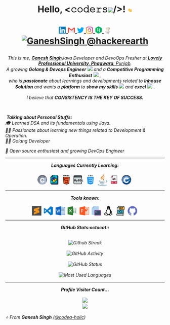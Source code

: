 <h1 align="center">Hello, <𝚌𝚘𝚍𝚎𝚛𝚜<img src="https://github.com/TheDudeThatCode/TheDudeThatCode/blob/master/Assets/Earth.gif" width="24px">/>! <img src="https://raw.githubusercontent.com/ABSphreak/ABSphreak/master/gifs/Hi.gif" width="15px">
<p align = "center">
  <a href="www.linkedin.com/in/ganeshsinghprism/">
  <img align="center" alt="Ganesh @LinkedIN" width="22px" src="handles/linkedin.svg" />
</a>
  <a href="mailto:krganesh1611@gmail.com">
  <img align="center" alt="Ganesh @Mail" width="22px" src="handles/gmail.svg" />
</a>
<a href="https://twitter.com/_singh_ganesh">
  <img align="center" alt="Ganesh @Twitter" width="22px" src="handles/twitter.svg" />
</a>
<a href="https://www.instagram.com/ganesh.prism/">
  <img align="center" alt="Ganesh @Instagram" width="22px" src="handles/instagram.svg" />
</a>
<a href="https://www.hackerrank.com/Ganeshsingh">
  <img align="center" alt="Ganesh @Hackerrank" width="22px" src="handles/hackerrank.svg" />
</a>
</a>
<a href="https://www.codechef.com/users/ganesh_hubs">
  <img align="center" alt="Ganesh @CodeChef" width="22px" src="handles/codechef.jpeg" />
</a>
<a href="https://www.hackerearth.com/@ajaykumar21611">
  <img align="center" src="https://cdn.jsdelivr.net/npm/simple-icons@v3/icons/hackerearth.svg" alt="GaneshSingh @hackerearth" width="22px">
</a>
</p>
</h1>
<p align="center">
  <em>
    This is me, <a href="https://github.com/codea-holic/codea-holic"><b>Ganesh Singh</b></a>Java Developer and DevoOps Fresher at<a href="https://www.lpu.in/"> <b>Lovely Professional University, Phagwara</b>, Punjab</a>. <br>
    A growing <b>Golang & Devops Engineer</b> <img src="https://github.com/TheDudeThatCode/TheDudeThatCode/blob/master/Assets/Developer.gif" width="30px"> and a <b>Competitive Programming Enthusiast</b>&nbsp;<img src="https://github.com/TheDudeThatCode/TheDudeThatCode/blob/master/Assets/Designer.gif" width="36px">&nbsp,<br>who is <b>passionate</b>
    about learnings and developments related to <b>Inhouse Solution </b> and wants a <b>platform</b> to 
    <b> show my skills </b> <img src="https://github.com/TheDudeThatCode/TheDudeThatCode/blob/master/Assets/Rocket.gif" width="18px"> and 
    <b>excel</b> <img src="https://github.com/TheDudeThatCode/TheDudeThatCode/blob/master/Assets/Medal.gif" width="20px">&nbsp.
  </em> 
  <br>
  <br>
  <i>I believe that <b><i>CONSISTENCY IS THE KEY OF SUCCESS.</i></b>
</p>
 <br />

&nbsp;***Talking about Personal Stuffs:***<br/>
🎓 Learned DSA and its fundamentals using Java.<br />
👨‍💻 Passionate about learning new things related to Development & Operation. <br />
👨‍💻 Golang Developer
<!-- 👁️ -->
🎯 Open source enthusiast and growing DevOps Engineer<br />
<hr>

<p align="center">
<i><b>Languages Currently Learning:</b></i> 
  <br><br>
  <img align="center" src="languages/c.svg" width="30px" />&nbsp;
  <img align="center" src="languages/python.svg" width="30px" />&nbsp;
  <img align="center" src="languages/html-5.svg" width="30px" />&nbsp;
  <img align="center" src="languages/mysql.svg" width="30px" />&nbsp;
  <img align="center" src="languages/css.svg" width="30px" />&nbsp;
  <img align="center" src="languages/java.svg" width="30px" />&nbsp;
  <img align="center" src="languages/javascript.svg" width="30px" />&nbsp;
  <img align="center" src="languages/cpp.svg" width="30px" />&nbsp;
</p>

<hr>

<p align="center">
<i><b>Tools known:</b></i> 
  <br><br>
  <img align="center" src="tools/sublime.svg" width="30px" />&nbsp;
  <img align="center" src="tools/vs-code.png" width="30px" />&nbsp;
  <img align="center" src="tools/word.svg" width="30px" />&nbsp;
  <img align="center" src="tools/excel.svg" width="30px" />&nbsp;
  <img align="center" src="tools/powerpoint.svg" width="30px" />&nbsp;
  <img align="center" src="tools/cmd.svg" width="30px" />&nbsp;
  <img align="center" src="tools/linux.svg" width="30px" />&nbsp;
  <img align="center" src="tools/git.svg" width="30px" />&nbsp;
  <img align="center" src="tools/github.svg" width="30px" />&nbsp;
</p>

<hr>

<p align = "center">
  <i><b>GitHub Stats:octocat::</b></i>
  <br><br>

<p align="center">
<img src = "https://github-readme-streak-stats.herokuapp.com/?user=codea-holic&theme=radical&hide_border=true" alt="Github Streak" /><br><br>
<img src = "https://lostgirljourney-on-github.herokuapp.com/graph?username=codea-holic&theme=dracula&bg_color=000000&hide_border=true" alt="GitHub Activity" /><br><br>
<img src="https://github-readme-stats.vercel.app/api?username=codea-holic&count_private=true&show_icons=true&theme=great-gatsby" alt="GitHub Status"/><br><br>
<img src = "https://github-readme-stats.vercel.app/api/top-langs/?username=codea-holic&show_icons=true&layout=compact&theme=great-gatsby" alt="Most Used Languages">
</p>

<hr>

<p align="center"> 
  <i><b>Profile Visitor Count...</b></i><br><br>
  <img src="https://profile-counter.glitch.me/codea-holic/count.svg" /><br>
  <img src="https://media.giphy.com/media/LYd5EztTPaYQUY3pno/giphy.gif" height="500">
 <!-- <img src="https://raw.githubusercontent.com/saadeghi/saadeghi/master/dino.gif" /><br> -->
  
</p>

<!-- can't stop myself from editing🤷... -->

⭐️ From **Ganesh Singh** ([@codea-holic](https://github.com/codea-holic))
